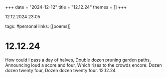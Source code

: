 +++
date = "2024-12-12"
title = "12.12.24"
themes = []
+++

12.12.2024 23:05

tags: #personal
links: [[poems]]

# 12.12.24

How could I pass a day of halves,
Double dozen pruning garden paths,
Announcing loud a score and four,
Which rises to the crowds encore:
Dozen dozen twenty four,
Dozen dozen twenty four.
12.12.24

